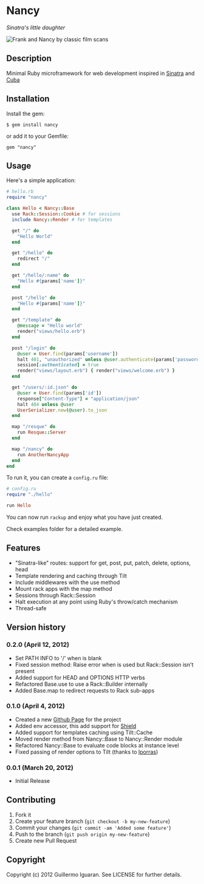 # Nancy
_Sinatra's little daughter_

![Frank and Nancy by classic film scans](http://farm6.staticflickr.com/5212/5386187897_e3155cec68.jpg)


## Description

Minimal Ruby microframework for web development inspired in [Sinatra](http://www.sinatrarb.com/) and [Cuba](https://github.com/soveran/cuba)


## Installation

Install the gem:

    $ gem install nancy

or add it to your Gemfile:

    gem "nancy"


## Usage

Here's a simple application:

```ruby
# hello.rb
require "nancy"

class Hello < Nancy::Base
  use Rack::Session::Cookie # for sessions
  include Nancy::Render # for templates

  get "/" do
    "Hello World"
  end

  get "/hello" do
    redirect "/"
  end

  get "/hello/:name" do
    "Hello #{params['name']}"
  end

  post "/hello" do
    "Hello #{params['name']}"
  end

  get "/template" do
    @message = "Hello world"
    render("views/hello.erb")
  end

  post "/login" do
    @user = User.find(params['username'])
    halt 401, "unauthorized" unless @user.authenticate(params['password'])
    session[:authenticated] = true
    render("views/layout.erb") { render("views/welcome.erb") }
  end

  get "/users/:id.json" do
    @user = User.find(params['id'])
    response["Content-Type"] = "application/json"
    halt 404 unless @user
    UserSerializer.new(@user).to_json
  end

  map "/resque" do
    run Resque::Server
  end

  map "/nancy" do
    run AnotherNancyApp
  end
end
```

To run it, you can create a `config.ru` file:

```ruby
# config.ru
require "./hello"

run Hello
```

You can now run `rackup` and enjoy what you have just created.

Check examples folder for a detailed example.


## Features

*  "Sinatra-like" routes: support for get, post, put, patch, delete, options, head
*  Template rendering and caching through Tilt
*  Include middlewares with the use method
*  Mount rack apps with the map method
*  Sessions through Rack::Session
*  Halt execution at any point using Ruby's throw/catch mechanism
*  Thread-safe


## Version history

### 0.2.0 (April 12, 2012)

*   Set PATH INFO to '/' when is blank
*   Fixed session method: Raise error when is used but Rack::Session isn't present
*   Added support for HEAD and OPTIONS HTTP verbs
*   Refactored Base.use to use a Rack::Builder internally
*   Added Base.map to redirect requests to Rack sub-apps

### 0.1.0 (April 4, 2012)

*   Created a new [Github Page](http://guilleiguaran.github.com/nancy) for the project
*   Added env accessor, this add support for [Shield](https://github.com/cyx/shield)
*   Added support for templates caching using Tilt::Cache
*   Moved render method from Nancy::Base to Nancy::Render module
*   Refactored Nancy::Base to evaluate code blocks at instance level
*   Fixed passing of render options to Tilt (thanks to [lporras](https://github.com/lporras))

### 0.0.1 (March 20, 2012)

*   Initial Release


## Contributing

1. Fork it
2. Create your feature branch (`git checkout -b my-new-feature`)
3. Commit your changes (`git commit -am 'Added some feature'`)
4. Push to the branch (`git push origin my-new-feature`)
5. Create new Pull Request


## Copyright

Copyright (c) 2012 Guillermo Iguaran. See LICENSE for
further details.
